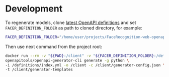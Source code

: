 # Development

To regenerate models, clone [latest OpenAPI definitions](https://github.com/regulaforensics/FaceRecognition-web-openapi)
and set `FACER_DEFINITION_FOLDER` as path to cloned directory, for example:
```bash
FACER_DEFINITION_FOLDER="/home/user/projects/FaceRecognition-web-openapi"
```
Then use next command from the project root:
```bash
docker run --rm -v "${PWD}:/client" -v "${FACER_DEFINITION_FOLDER}:/definitions" \
openapitools/openapi-generator-cli generate -g python \
-i /definitions/index.yml -o /client -c /client/generator-config.json \
-t /client/generator-templates
```
